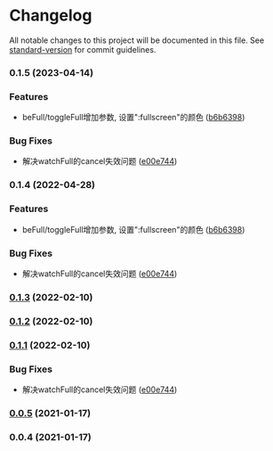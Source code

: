 # Changelog

All notable changes to this project will be documented in this file. See [standard-version](https://github.com/conventional-changelog/standard-version) for commit guidelines.

### 0.1.5 (2023-04-14)


### Features

* beFull/toggleFull增加参数, 设置":fullscreen"的颜色 ([b6b6398](https://github.com/any86/be-full/commit/b6b6398c9fbd365dbe10ef8204b21b94f9fdb456))


### Bug Fixes

* 解决watchFull的cancel失效问题 ([e00e744](https://github.com/any86/be-full/commit/e00e744bf8d92d204562d73e4ef7b78b1e458802))

### 0.1.4 (2022-04-28)


### Features

* beFull/toggleFull增加参数, 设置":fullscreen"的颜色 ([b6b6398](https://github.com/any86/be-full/commit/b6b6398c9fbd365dbe10ef8204b21b94f9fdb456))


### Bug Fixes

* 解决watchFull的cancel失效问题 ([e00e744](https://github.com/any86/be-full/commit/e00e744bf8d92d204562d73e4ef7b78b1e458802))

### [0.1.3](https://github.com/any86/be-full/compare/v0.1.1...v0.1.3) (2022-02-10)

### [0.1.2](https://github.com/any86/be-full/compare/v0.1.1...v0.1.2) (2022-02-10)

### [0.1.1](https://github.com/any86/be-full/compare/v0.0.5...v0.1.1) (2022-02-10)


### Bug Fixes

* 解决watchFull的cancel失效问题 ([e00e744](https://github.com/any86/be-full/commit/e00e744bf8d92d204562d73e4ef7b78b1e458802))

### [0.0.5](https://github.com/any86/be-full/compare/v0.0.4...v0.0.5) (2021-01-17)

### 0.0.4 (2021-01-17)
